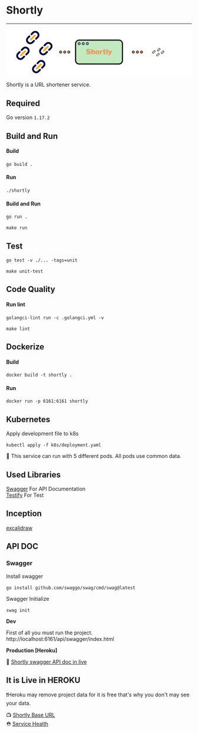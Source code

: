 # Shortly
___
![](./img/shortly.png)

Shortly is a URL shortener service.

## Required
Go version ``1.17.2``

## Build and Run
#### Build
```shell
go build .
```
#### Run
```shell
./shortly
```
#### Build and Run
```shell
go run .
```
```shell
make run
```

## Test
```shell
go test -v ./... -tags=unit
```
```shell
make unit-test
```

## Code Quality
#### Run lint
```shell
golangci-lint run -c .golangci.yml -v
```
```shell
make lint
```

## Dockerize
#### Build
```shell
docker build -t shortly .
```
#### Run
```shell
docker run -p 6161:6161 shortly
```

## Kubernetes
Apply development file to k8s

```shell
kubectl apply -f k8s/deployment.yaml
```
📌 This service can run with 5 different pods. All pods use common data.

## Used Libraries

[Swagger](https://github.com/swaggo) For API Documentation </br>
[Testify](https://github.com/stretchr/testify) For Test

## Inception
[excalidraw](https://excalidraw.com/#json=gww-IAkHNXslZjEIwC4US,YrQX5EU2s--dIM9eeOrIBA)

## API DOC

### Swagger

Install swagger
```shell
go install github.com/swaggo/swag/cmd/swag@latest
```

Swagger Initialize
```shell
swag init
```

**Dev**

First of all you must run the project.
http://localhost:6161/api/swagger/index.html

**Production [Heroku]**

📃 [Shortly swagger API doc in live](https://sleepy-harbor-07771.herokuapp.com/api/swagger/index.html)

## It is Live in HEROKU

❗️️Heroku may remove project data for it is free that's why you don't may see your data.

📺 [Shortly Base URL](https://sleepy-harbor-07771.herokuapp.com) </br>
⛑ [Service Health](https://sleepy-harbor-07771.herokuapp.com/api/v1/health)